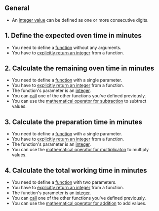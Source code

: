 ## General

- An [integer value][integers] can be defined as one or more consecutive digits.

## 1. Define the expected oven time in minutes

- You need to define a [function][functions] without any arguments.
- You have to [explicitly return an integer][return] from a function.

## 2. Calculate the remaining oven time in minutes

- You need to define a [function][functions] with a single parameter.
- You have to [explicitly return an integer][return] from a function.
- The function's parameter is an [integer][integers].
- You can [call][calls] one of the other functions you've defined previously.
- You can use the [mathematical operator for subtraction][operators] to subtract values.

## 3. Calculate the preparation time in minutes

- You need to define a [function][functions] with a single parameter.
- You have to [explicitly return an integer][return] from a function.
- The function's parameter is an [integer][integers].
- You can use the [mathematical operator for multiplicaton][operators] to multiply values.

## 4. Calculate the total working time in minutes

- You need to define a [function][functions] with two parameters.
- You have to [explicitly return an integer][return] from a function.
- The function's parameter is an [integer][integers].
- You can [call][calls] one of the other functions you've defined previously.
- You can use the [mathematical operator for addition][operators] to add values.

[functions]: https://golang.org/ref/spec#Function_declarations
[return]: https://golang.org/ref/spec#Return_statements
[operators]: https://golang.org/ref/spec#Operators
[integers]: https://golang.org/ref/spec#Integer_literals
[calls]: https://golang.org/ref/spec#Calls

